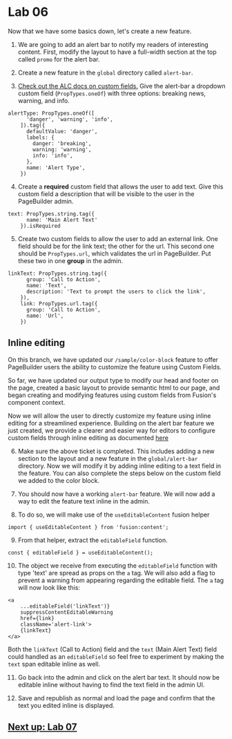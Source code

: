 # Lab 06

Now that we have some basics down, let's create a new feature. 

1. We are going to add an alert bar to notify my readers of interesting content. First, modify the layout to have a full-width section at the top called `promo` for the alert bar.

2. Create a new feature in the `global` directory called `alert-bar`. 

3. [Check out the ALC docs on custom fields.](https://redirector.arcpublishing.com/alc/arc-products/pagebuilder/fusion/documentation/api/feature-pack/components/custom-fields.md) Give the alert-bar a dropdown custom field (`PropTypes.oneOf`) with three options: breaking news, warning, and info. 

```
alertType: PropTypes.oneOf([
      'danger', 'warning', 'info',
    ]).tag({
      defaultValue: 'danger',
      labels: {
        danger: 'breaking',
        warning: 'warning',
        info: 'info',
      },
      name: 'Alert Type',
    })
```

4. Create a **required** custom field that allows the user to add text. Give this custom field a description that will be visible to the user in the PageBuilder admin.  

```
text: PropTypes.string.tag({
      name: 'Main Alert Text'
    }).isRequired
```

5. Create two custom fields to allow the user to add an external link. One field should be for the link text; the other for the url. This second one should be `PropTypes.url`, which validates the url in PageBuilder. Put these two in one **group** in the admin. 

```
linkText: PropTypes.string.tag({
      group: 'Call to Action',
      name: 'Text',
      description: 'Text to prompt the users to click the link',
    }),
    link: PropTypes.url.tag({
      group: 'Call to Action',
      name: 'Url',
    })
```

## Inline editing


On this branch, we have updated our `/sample/color-block` feature to offer PageBuilder users the ability to customize the feature using Custom Fields.

So far, we have updated our output type to modify our head and footer on the page, created a basic layout to provide semantic html to our page, and began creating and modifying features using custom fields from Fusion's component context. 

Now we will allow the user to directly customize my feature using inline editing for a streamlined experience. Building on the alert bar feature we just created, we provide a clearer and easier way for editors to configure custom fields through inline editing as documented [here](https://redirector.arcpublishing.com/alc/arc-products/pagebuilder/fusion/documentation/recipes/adding-custom-fields.md#inline-editing)

6. Make sure the above ticket is completed. This includes adding a new section to the layout and a new feature in the `global/alert-bar` directory. Now we will modify it by adding inline editing to a text field in the feature. You can also complete the steps below on the custom field we added to the color block.

7. You should now have a working `alert-bar` feature. We will now add a way to edit the feature text inline in the admin.

8. To do so, we will make use of the `useEditableContent` fusion helper 

```import { useEditableContent } from 'fusion:content';```

9. From that helper, extract the `editableField` function.

```const { editableField } = useEditableContent();```

10. The object we receive from executing the `editableField` function with type 'text' are spread as props on the `a` tag. We will also add a flag to prevent a warning from appearing regarding the editable field. The `a` tag will now look like this:

```
<a 
    ...editableField('linkText')}
    suppressContentEditableWarning
    href={link} 
    className='alert-link'>
    {linkText}
</a>
```

Both the `linkText` (Call to Action) field and the `text` (Main Alert Text) field could handled as an `editableField` so feel free to experiment by making the `text` span editable inline as well.

11. Go back into the admin and click on the alert bar text. It should now be editable inline without having to find the text field in the admin UI.

12. Save and republish as normal and load the page and confirm that the text you edited inline is displayed.

## [Next up: Lab 07](https://github.com/wapopartners/Fusion-Training-User-Stories/tree/lab-07)
